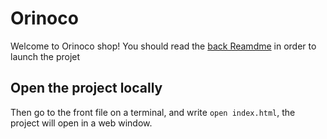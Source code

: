 # Orinoco

Welcome to Orinoco shop!
You should read the [back Reamdme](https://github.com/Vesta-nna/AnnaDominguez_5_11062021/blob/main/back/README.md) in order to launch the projet

## Open the project locally
Then go to the front file on a terminal, and write `open index.html`, the project will open in a web window.
